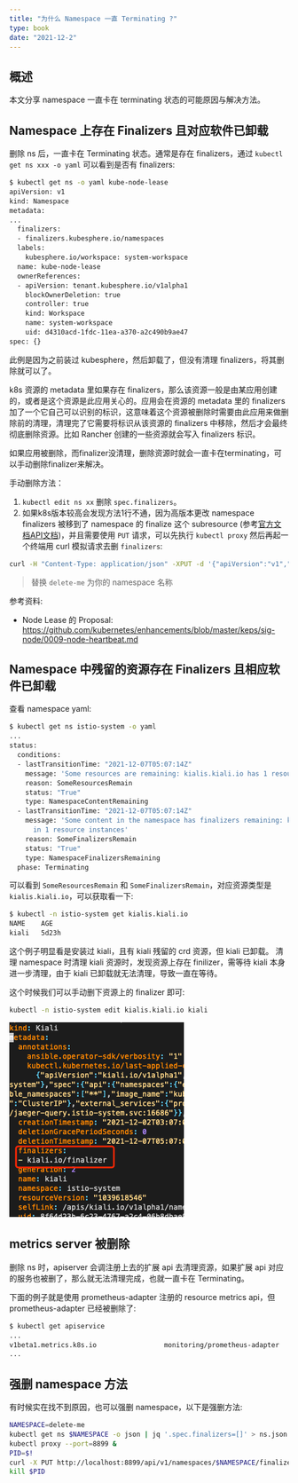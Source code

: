 ```yaml
---
title: "为什么 Namespace 一直 Terminating ?"
type: book
date: "2021-12-2"
---
```


## 概述

本文分享 namespace 一直卡在 terminating 状态的可能原因与解决方法。

## Namespace 上存在 Finalizers 且对应软件已卸载

删除 ns 后，一直卡在 Terminating 状态。通常是存在 finalizers，通过 `kubectl get ns xxx -o yaml` 可以看到是否有 finalizers:

``` bash
$ kubectl get ns -o yaml kube-node-lease
apiVersion: v1
kind: Namespace
metadata:
...
  finalizers:
  - finalizers.kubesphere.io/namespaces
  labels:
    kubesphere.io/workspace: system-workspace
  name: kube-node-lease
  ownerReferences:
  - apiVersion: tenant.kubesphere.io/v1alpha1
    blockOwnerDeletion: true
    controller: true
    kind: Workspace
    name: system-workspace
    uid: d4310acd-1fdc-11ea-a370-a2c490b9ae47
spec: {}
```

此例是因为之前装过 kubesphere，然后卸载了，但没有清理 finalizers，将其删除就可以了。

k8s 资源的 metadata 里如果存在 finalizers，那么该资源一般是由某应用创建的，或者是这个资源是此应用关心的。应用会在资源的 metadata 里的 finalizers 加了一个它自己可以识别的标识，这意味着这个资源被删除时需要由此应用来做删除前的清理，清理完了它需要将标识从该资源的 finalizers 中移除，然后才会最终彻底删除资源。比如 Rancher 创建的一些资源就会写入 finalizers 标识。

如果应用被删除，而finalizer没清理，删除资源时就会一直卡在terminating，可以手动删除finalizer来解决。

手动删除方法：
1. `kubectl edit ns xx` 删除 `spec.finalizers`。
2. 如果k8s版本较高会发现方法1行不通，因为高版本更改 namespace finalizers 被移到了 namespace 的 finalize 这个 subresource (参考[官方文档API文档](https://github.com/kubernetes/community/blob/master/contributors/design-proposals/architecture/namespaces.md#rest-api))，并且需要使用 `PUT` 请求，可以先执行 `kubectl proxy` 然后再起一个终端用 curl 模拟请求去删 `finalizers`:
``` bash
curl -H "Content-Type: application/json" -XPUT -d '{"apiVersion":"v1","kind":"Namespace","metadata":{"name":"delete-me"},"spec":{"finalizers":[]}}' http://localhost:8001/api/v1/namespaces/delete-me/finalize
```
> 替换 `delete-me` 为你的 namespace 名称

参考资料:

* Node Lease 的 Proposal: https://github.com/kubernetes/enhancements/blob/master/keps/sig-node/0009-node-heartbeat.md

## Namespace 中残留的资源存在 Finalizers 且相应软件已卸载

查看 namespace yaml:

```bash
$ kubectl get ns istio-system -o yaml
...
status:
  conditions:
  - lastTransitionTime: "2021-12-07T05:07:14Z"
    message: 'Some resources are remaining: kialis.kiali.io has 1 resource instances'
    reason: SomeResourcesRemain
    status: "True"
    type: NamespaceContentRemaining
  - lastTransitionTime: "2021-12-07T05:07:14Z"
    message: 'Some content in the namespace has finalizers remaining: kiali.io/finalizer
      in 1 resource instances'
    reason: SomeFinalizersRemain
    status: "True"
    type: NamespaceFinalizersRemaining
  phase: Terminating
```

可以看到 `SomeResourcesRemain` 和 `SomeFinalizersRemain`，对应资源类型是 `kialis.kiali.io`，可以获取看一下:

```bash
$ kubectl -n istio-system get kialis.kiali.io
NAME    AGE
kiali   5d23h
```

这个例子明显看是安装过 kiali，且有 kiali 残留的 crd 资源，但 kiali 已卸载。
清理 namespace 时清理 kiali 资源时，发现资源上存在 finilizer，需等待 kiali 本身进一步清理，由于 kiali 已卸载就无法清理，导致一直在等待。

这个时候我们可以手动删下资源上的 finalizer 即可:

```bash
kubectl -n istio-system edit kialis.kiali.io kiali
```

![](1.png)

## metrics server 被删除

删除 ns 时，apiserver 会调注册上去的扩展 api 去清理资源，如果扩展 api 对应的服务也被删了，那么就无法清理完成，也就一直卡在 Terminating。

下面的例子就是使用 prometheus-adapter 注册的 resource metrics api，但 prometheus-adapter 已经被删除了:

``` bash
$ kubectl get apiservice
...
v1beta1.metrics.k8s.io                 monitoring/prometheus-adapter     False (ServiceNotFound)   75d
...
```


## 强删 namespace 方法

有时候实在找不到原因，也可以强删 namespace，以下是强删方法:

```bash
NAMESPACE=delete-me
kubectl get ns $NAMESPACE -o json | jq '.spec.finalizers=[]' > ns.json
kubectl proxy --port=8899 &
PID=$!
curl -X PUT http://localhost:8899/api/v1/namespaces/$NAMESPACE/finalize -H "Content-Type: application/json" --data-binary @ns.json
kill $PID
```